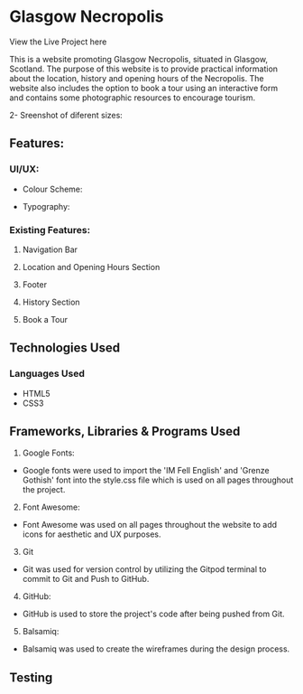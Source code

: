 # Glasgow Necropolis

View the Live Project here

This is a website promoting Glasgow Necropolis, situated in Glasgow, Scotland. The purpose of this website is to provide practical information about the location, history and opening hours of the Necropolis. The website also includes the option to book a tour using an interactive form and contains some photographic resources to encourage tourism.

2- Sreenshot of diferent sizes:

## Features:

### UI/UX:
- Colour Scheme:

- Typography:

### Existing Features:

1. Navigation Bar

2. Location and Opening Hours Section

3. Footer

4. History Section

5. Book a Tour

## Technologies Used
### Languages Used
- HTML5
- CSS3

## Frameworks, Libraries & Programs Used

1. Google Fonts:
- Google fonts were used to import the 'IM Fell English' and 'Grenze Gothish' font into the style.css file which is used on all pages throughout the project.
2. Font Awesome:
- Font Awesome was used on all pages throughout the website to add icons for aesthetic and UX purposes.
3. Git
- Git was used for version control by utilizing the Gitpod terminal to commit to Git and Push to GitHub.
4. GitHub:
- GitHub is used to store the project's code after being pushed from Git.
5. Balsamiq:
- Balsamiq was used to create the wireframes during the design process.

## Testing
